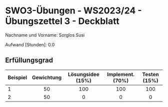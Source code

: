 # **SWO3-Übungen - WS2023/24 - Übungszettel 3 - Deckblatt**

Nachname und Vorname: Sorglos Susi

Aufwand [Stunden]:    0.0

## **Erfüllungsgrad**

| Beispiel  | Gewichtung  | Lösungsidee (15%) | Implement. (70%) | Testen (15%)    |
| --------- | :---------: | :---------------: | :--------------: | :-------------: |
| 1         | 50          | 100               | 100              | 100             |
| 2         | 50          | 0                 | 0                | 0               |

